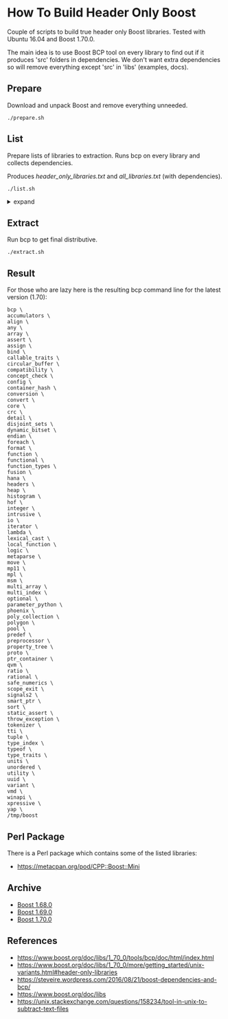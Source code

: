 How To Build Header Only Boost
=====

Couple of scripts to build true header only Boost libraries.
Tested with Ubuntu 16.04 and Boost 1.70.0.

The main idea is to use Boost BCP tool on every library to find out if it produces 'src' folders in dependencies.
We don't want extra dependencies so will remove everything except 'src' in 'libs' (examples, docs).

## Prepare
Download and unpack Boost and remove everything unneeded.

```
./prepare.sh
```

## List
Prepare lists of libraries to extraction. Runs bcp on every library and collects dependencies.

Produces *header_only_libraries.txt* and *all_libraries.txt* (with dependencies).

```
./list.sh
```

<details><summary>expand</summary>
<p>

```
accumulators 23M
align 872K
any 1.7M
array 688K
assert 616K
assign 9.1M
bind 928K
callable_traits 368K
circular_buffer 2.8M
compatibility 132K
concept_check 2.3M
config 720K
container_hash 1.5M
conversion 24K
convert 36M
core 752K
crc 892K
detail 11M
disjoint_sets 44K
dynamic_bitset 9.6M
endian 1.8M
foreach 8.1M
format 4.2M
function 8.9M
functional 16M
function_types 10M
fusion 32M
hana 20M
headers 16K
heap 9.9M
histogram 12M
hof 504K
integer 792K
intrusive 3.3M
io 640K
iterator 16M
lambda 7.6M
lexical_cast 11M
local_function 9.8M
logic 672K
metaparse 12M
move 1.2M
mp11 208K
mpl 11M
msm 30M
multi_array 8.9M
multi_index 12M
optional 3.5M
parameter_python 20K
phoenix 40M
poly_collection 17M
polygon 2.1M
pool 1.8M
predef 684K
preprocessor 3.4M
property_tree 14M
proto 21M
ptr_container 12M
qvm 3.2M
ratio 7.8M
rational 1.6M
safe_numerics 1.3M
scope_exit 9.1M
signals2 12M
smart_ptr 2.7M
sort 4.5M
static_assert 632K
throw_exception 644K
tokenizer 8.0M
tti 11M
tuple 940K
type_index 3.3M
typeof 7.2M
type_traits 2.0M
units 17M
unordered 4.3M
utility 3.5M
uuid 12M
variant 9.8M
vmd 2.9M
winapi 1.3M
xpressive 26M
yap 3.0M
```

</p>
</details>

## Extract
Run bcp to get final distributive.

```
./extract.sh
```

## Result
For those who are lazy here is the resulting bcp command line for the latest version (1.70):

```
bcp \
accumulators \
align \
any \
array \
assert \
assign \
bind \
callable_traits \
circular_buffer \
compatibility \
concept_check \
config \
container_hash \
conversion \
convert \
core \
crc \
detail \
disjoint_sets \
dynamic_bitset \
endian \
foreach \
format \
function \
functional \
function_types \
fusion \
hana \
headers \
heap \
histogram \
hof \
integer \
intrusive \
io \
iterator \
lambda \
lexical_cast \
local_function \
logic \
metaparse \
move \
mp11 \
mpl \
msm \
multi_array \
multi_index \
optional \
parameter_python \
phoenix \
poly_collection \
polygon \
pool \
predef \
preprocessor \
property_tree \
proto \
ptr_container \
qvm \
ratio \
rational \
safe_numerics \
scope_exit \
signals2 \
smart_ptr \
sort \
static_assert \
throw_exception \
tokenizer \
tti \
tuple \
type_index \
typeof \
type_traits \
units \
unordered \
utility \
uuid \
variant \
vmd \
winapi \
xpressive \
yap \
/tmp/boost
```

## Perl Package
There is a Perl package which contains some of the listed libraries:
* https://metacpan.org/pod/CPP::Boost::Mini

## Archive
* [Boost 1.68.0](archive/1_68_0/README.md)
* [Boost 1.69.0](archive/1_69_0/README.md)
* [Boost 1.70.0](archive/1_70_0/README.md)

## References
* https://www.boost.org/doc/libs/1_70_0/tools/bcp/doc/html/index.html
* https://www.boost.org/doc/libs/1_70_0/more/getting_started/unix-variants.html#header-only-libraries
* https://steveire.wordpress.com/2016/08/21/boost-dependencies-and-bcp/
* https://www.boost.org/doc/libs
* https://unix.stackexchange.com/questions/158234/tool-in-unix-to-subtract-text-files

